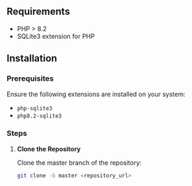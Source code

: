 ## Requirements

- PHP > 8.2
- SQLite3 extension for PHP

## Installation

### Prerequisites

Ensure the following extensions are installed on your system:
- `php-sqlite3`
- `php8.2-sqlite3`

### Steps

1. **Clone the Repository**

   Clone the master branch of the repository:
   ```sh
   git clone -b master <repository_url>
